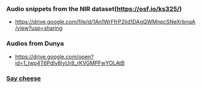 ### Audio snippets from the NIR dataset(<a href="https://osf.io/ks325/">https://osf.io/ks325/</a>)
* <a href="https://drive.google.com/file/d/1An1WrFfrP2Iid1DAgQWMnpcSNeXrbnqA/view?usp=sharing">https://drive.google.com/file/d/1An1WrFfrP2Iid1DAgQWMnpcSNeXrbnqA/view?usp=sharing</a>

### Audios from Dunya
* <a href="https://drive.google.com/open?id=1_Iwp4T6PdIy8lyUr8_rKVGMPFwYOLAtB">https://drive.google.com/open?id=1_Iwp4T6PdIy8lyUr8_rKVGMPFwYOLAtB</a>

### [Say cheese](cheese.jpg)

